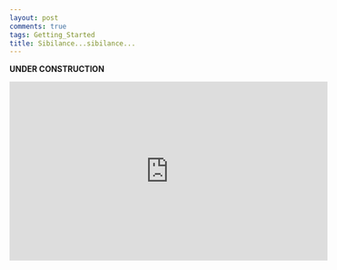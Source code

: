 ```yaml
---
layout: post
comments: true
tags: Getting_Started
title: Sibilance...sibilance...
---
```


**UNDER CONSTRUCTION**

<iframe width="560" height="315" src="https://www.youtube.com/embed/EPVL45WkH84" frameborder="0" allow="autoplay; encrypted-media" allowfullscreen></iframe>

